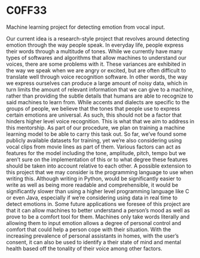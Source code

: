 # C0FF33
Machine learning project for detecting emotion from vocal input.

Our current idea is a research-style project that revolves around detecting emotion through the way people speak. In everyday life, people express their words through a multitude of tones. While we currently have many types of softwares and algorithms that allow machines to understand our voices, there are some problems with it. These variances are exhibited in the way we speak when we are angry or excited, but are often difficult to translate well through voice recognition software. In other words, the way we express ourselves can produce a large amount of noisy data, which in turn limits the amount of relevant information that we can give to a machine, rather than providing the subtle details that humans are able to recognize to said machines to learn from. While accents and dialects are specific to the groups of people, we believe that the tones that people use to express certain emotions are universal. As such, this should not be a factor that hinders higher level voice recognition. This is what that we aim to address in this mentorship.
As part of our procedure, we plan on training a machine learning model to be able to carry this task out. So far, we’ve found some publicly available datasets for training, yet we’re also considering using vocal clips from movie lines as part of them. Various factors can act as features for the model including the tone, amplitude, pitch, tempo but we aren’t sure on the implementation of this or to what degree these features should be taken into account relative to each other. A possible extension to this project that we may consider is the programming language to use when writing this. Although writing in Python, would be significantly easier to write as well as being more readable and comprehensible, it would be significantly slower than using a higher level programming language like C or even Java, especially if we’re considering using data in real time to detect emotions in.
	Some future applications we foresee of this project are that it can allow machines to better understand a person’s mood as well as prove to be a comfort tool for them. Machines only take words literally and allowing them to input emotion allows a degree of personal control and comfort that could help a person cope with their situation. With the increasing prevalence of personal assistants in homes, with the user’s consent, it can also be used to identify a their state of mind and mental health based off the tonality of their voice among other factors.
